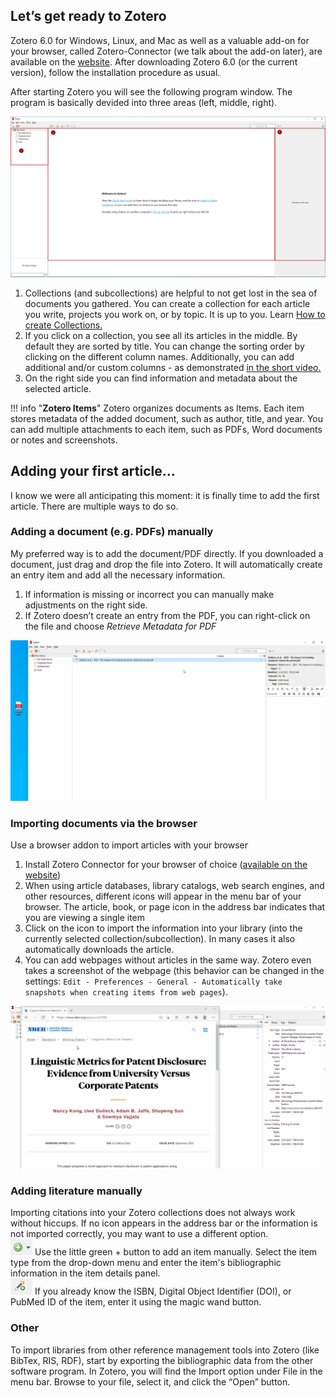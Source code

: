 ## Let’s get ready to Zotero

Zotero 6.0 for Windows, Linux, and Mac as well as a valuable add-on for your browser, called Zotero-Connector (we talk about the add-on later), are available on the [website](https://www.zotero.org/download/). After downloading Zotero 6.0 (or the current version), follow the installation procedure as usual.

After starting Zotero you will see the following program window. The program is basically devided into three areas (left, middle, right). 

 ![](images/02a.png)

1. Collections (and subcollections) are helpful to not get lost in the sea of documents you gathered. You can create a collection for each article you write, projects you work on, or by topic. It is up to you. Learn [How to create Collections.](images/01collection.gif)
2. If you click on a collection, you see all its articles in the middle. By default they are sorted by title. You can change the sorting order by clicking on the different column names. Additionally, you can add additional and/or custom columns - as demonstrated [in the short video.](images/02columns.gif)
3. On the right side you can find information and metadata about the selected article.

!!! info "**Zotero Items**"
    Zotero organizes documents as Items. Each item stores metadata of the added document, such as author, title, and year. You can add multiple attachments to each item, such as PDFs, Word documents or notes and screenshots. 


## Adding your first article…

I know we were all anticipating this moment: it is finally time to add the first article. There are multiple ways to do so.

###	Adding a document (e.g. PDFs) manually  
My preferred way is to add the document/PDF directly. If you downloaded a document, just drag and drop the file into Zotero. It will automatically create an entry item and add all the necessary information.
 1. If information is missing or incorrect you can manually make adjustments on the right side.
 2. If Zotero doesn’t create an entry from the PDF, you can right-click on the file and choose *Retrieve Metadata for PDF*

![](images/02-addpdf.png)


###	Importing documents via the browser
Use a browser addon to import articles with your browser
 1. Install Zotero Connector for your browser of choice ([available on the website](https://www.zotero.org/download/))
 2. When using article databases, library catalogs, web search engines, and other resources, different icons will appear in the menu bar of your browser. The article, book, or page icon in the address bar indicates that you are viewing a single item
 3. Click on the icon to import the information into your library (into the currently selected collection/subcollection). In many cases it also automatically downloads the article.
 4. You can add webpages without articles in the same way. Zotero even takes a screenshot of the webpage (this behavior can be changed in the settings: `Edit - Preferences - General - Automatically take snapshots when creating items from web pages`). 

![](images/02-addbrowser.gif)


###	Adding literature manually
Importing citations into your Zotero collections does not always work without hiccups. If no icon appears in the address bar or the information is not imported correctly, you may want to use a different option.  
![](images/02manually1.png) Use the little green + button to add an item manually. Select the item type from the drop-down menu and enter the item's bibliographic information in the item details panel.  
![](images/02manually2.png) If you already know the ISBN, Digital Object Identifier (DOI), or PubMed ID of the item, enter it using the magic wand button.


###	Other
To import libraries from other reference management tools into Zotero (like BibTex, RIS, RDF), start by exporting the bibliographic data from the other software program. In Zotero, you will find the Import option under File in the menu bar. Browse to your file, select it, and click the “Open” button.
